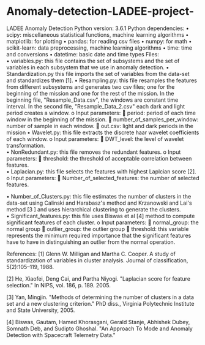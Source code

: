 # Anomaly-detection-LADEE-project-
LADEE Anomaly Detection
Python version:  3.6.1
Python dependencies:
•	scipy: miscellaneous statistical functions, machine learning algorithms 
•	matplotlib: for plotting 
•	pandas: for reading csv files 
•	numpy: for math 
•	scikit-learn: data preprocessing, machine learning algorithms
•	time: time and conversions
•	datetime: basic date and time types
Files:	
•	variables.py: this file contains the set of subsystems and the set of variables in each subsystem that we use in anomaly detection.
•	Standardization.py this file imports the set of variables from the data-set and standardizes them [1]. 
•	Resampling.py: this file resamples the features from different subsystems and generates two csv files; one for the beginning of the mission and one for the rest of the mission. In the beginning file, "Resample_Data.csv", the windows are constant time interval. In the second file, "Resample_Data_2.csv" each dark and light period creates a window. 
o	Input parameters:
	period: period of each time window in the beginning of the mission.
	number_of_samples_per_window: number of sample in each window.
	out.csv: light and dark periods in the mission
•	Wavelet.py: this file extracts the discrete haar wavelet coefficients of each window. 
o	Input parameters:
	DWT_level: the level of wavelet transformation. 	
•	NonRedundant.py: this file removes the redundant features. 
o	Input parameters:
	threshold: the threshold of acceptable correlation between features.	
•	Laplacian.py: this file selects the features with highest Laplcian score [2]. 
o	Input parameters:
	Number_of_selected_features: the number of selected features.

•	Number_of_Clusters.py: this file estimates the number of clusters in the data-set using Calinski and Harabasz's method and Krzanowski and Lai's method [3 ] and uses hierarchical clustering to generate the clusters.  
•	Significant_features.py: this file uses Biswas et al [4] method to compute significant features of each cluster.
o	Input parameters:
	normal_group: the normal group 
	outlier_group: the outlier group 
	threshold: this variable represents the minimum required importance  that the significant features have to have in distinguishing an outlier from the normal operation. 

References:
[1] Glenn W. Milligan and Martha C. Cooper. A study of standardization of variables in cluster analysis. Journal of classification, 5(2):105–119, 1988.

[2] He, Xiaofei, Deng Cai, and Partha Niyogi. "Laplacian score for feature selection." In NIPS, vol. 186, p. 189. 2005.

[3] Yan, Mingjin. "Methods of determining the number of clusters in a data set and a new clustering criterion." PhD diss., Virginia Polytechnic Institute and State University, 2005.

[4] Biswas, Gautam, Hamed Khorasgani, Gerald Stanje, Abhishek Dubey, Somnath Deb, and Sudipto Ghoshal. "An Approach To Mode and Anomaly Detection with Spacecraft Telemetry Data."
